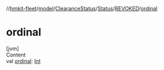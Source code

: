 //[hmkit-fleet](../../../../../index.md)/[model](../../../index.md)/[ClearanceStatus](../../index.md)/[Status](../index.md)/[REVOKED](index.md)/[ordinal](ordinal.md)



# ordinal  
[jvm]  
Content  
val [ordinal](ordinal.md): [Int](https://kotlinlang.org/api/latest/jvm/stdlib/kotlin/-int/index.html)  



